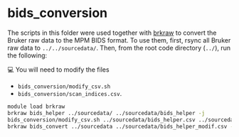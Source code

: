 # bids_conversion
The scripts in this folder were used together with [brkraw](https://github.com/BrkRaw/brkraw) to convert the Bruker raw data to the MPM BIDS format. To use them, first, rsync all Bruker raw data to `../../sourcedata/`. Then, from the root code directory (`../`), run the following:

:computer: You will need to modify the files 
* `bids_conversion/modify_csv.sh`
* `bids_conversion/scan_indices.csv`.

```bash
module load brkraw
brkraw bids_helper ../sourcedata/ ../sourcedata/bids_helper -j
bids_conversion/modify_csv.sh ../sourcedata/bids_helper.csv ../sourcedata/bids_helper_modif.csv
brkraw bids_convert ../sourcedata ../sourcedata/bids_helper_modif.csv -j ../sourcedata/bids_helper.json -o ../rawdata
```